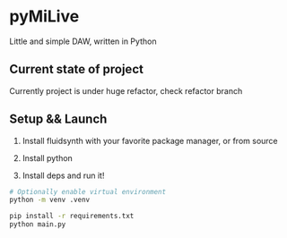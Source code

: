 # pyMiLive

Little and simple DAW, written in Python

## Current state of project

Currently project is under huge refactor, check refactor branch

## Setup && Launch

1. Install fluidsynth with your favorite package manager, or from source

2. Install python

3. Install deps and run it!

```bash
# Optionally enable virtual environment
python -m venv .venv

pip install -r requirements.txt
python main.py
```
